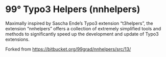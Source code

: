 # 99° Typo3 Helpers (nnhelpers)

Maximally inspired by Sascha Ende’s Typo3 extension “t3helpers”, the extension “nnhelpers” offers a collection of extremely simplified tools and methods to significantly speed up the development and update of Typo3 extensions.

Forked from https://bitbucket.org/99grad/nnhelpers/src/13/